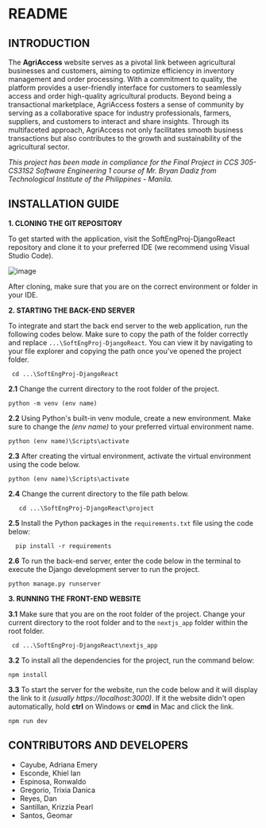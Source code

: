 # README

## INTRODUCTION
The **AgriAccess** website serves as a pivotal link between agricultural businesses and customers, aiming to optimize efficiency in inventory management and order processing. With a commitment to quality, the platform provides a user-friendly interface for customers to seamlessly access and order high-quality agricultural products. Beyond being a transactional marketplace, AgriAccess fosters a sense of community by serving as a collaborative space for industry professionals, farmers, suppliers, and customers to interact and share insights. Through its multifaceted approach, AgriAccess not only facilitates smooth business transactions but also contributes to the growth and sustainability of the agricultural sector.

_This project has been made in compliance for the Final Project in CCS 305-CS31S2 Software Engineering 1 course of Mr. Bryan Dadiz from Technological Institute of the Philippines - Manila._

## INSTALLATION GUIDE

**1. CLONING THE GIT REPOSITORY**

  To get started with the application, visit the SoftEngProj-DjangoReact repository and clone it to your preferred IDE (we recommend using Visual Studio Code). 
  
  ![image](https://github.com/omzkiii/SoftEngProj-DjangoReact/assets/113571595/1efebbfd-126c-4841-956a-fd618f3d2281)

  After cloning, make sure that you are on the correct environment or folder in your IDE.



**2. STARTING THE BACK-END SERVER**

To integrate and start the back end server to the web application, run the following codes below. Make sure to copy the path of the folder correctly and replace `...\SoftEngProj-DjangoReact`. You can view it by navigating to your file explorer and copying the path once you've opened the project folder.

     cd ...\SoftEngProj-DjangoReact 

  **2.1** Change the current directory to the root folder of the project.

    python -m venv (env name)
  
  **2.2** Using Python's built-in venv module, create a new environment. Make sure to change the *_(env name)_* to your preferred virtual environment name.
      
    python (env name)\Scripts\activate

  **2.3** After creating the virtual environment, activate the virtual environment using the code below. 

    python (env name)\Scripts\activate

  **2.4** Change the current directory to the file path below.

       cd ...\SoftEngProj-DjangoReact\project

  **2.5** Install the Python packages in the `requirements.txt` file using the code below:
    
      pip install -r requirements

  **2.6** To run the back-end server, enter the code below in the terminal to execute the Django development server to run the project.

    python manage.py runserver
  
**3. RUNNING THE FRONT-END WEBSITE**

  **3.1** Make sure that you are on the root folder of the project. Change your current directory to the root folder and to the `nextjs_app` folder within the root folder. 
  
     cd ...\SoftEngProj-DjangoReact\nextjs_app

  **3.2** To install all the dependencies for the project, run the command below:
      
    npm install

  **3.3** To start the server for the website, run the code below and it will display the link to it _(usually https://localhost:3000)_. If it the website didn't open automatically, hold **ctrl** on Windows or **cmd** in Mac and click the link.
  
    npm run dev


## CONTRIBUTORS AND DEVELOPERS 

+ Cayube, Adriana Emery
+ Esconde, Khiel Ian
+ Espinosa, Ronwaldo
+ Gregorio, Trixia Danica
+ Reyes, Dan
+ Santillan, Krizzia Pearl
+ Santos, Geomar

  
